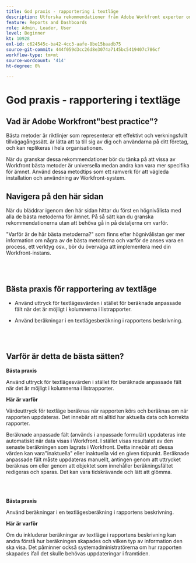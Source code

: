 ```yaml
---
title: God praxis - rapportering i textläge
description: Utforska rekommendationer från Adobe Workfront experter om hur man ställer in, hanterar och använder Workfront textlägesrapportering.
feature: Reports and Dashboards
role: Admin, Leader, User
level: Beginner
kt: 10928
exl-id: c624545c-ba42-4cc3-aafe-8be15baadb75
source-git-commit: 444f059d3cc26d8e3074a7145bc5419407c786cf
workflow-type: tm+mt
source-wordcount: '414'
ht-degree: 0%

---
```


# God praxis - rapportering i textläge

## Vad är Adobe Workfront&quot;best practice&quot;?

Bästa metoder är riktlinjer som representerar ett effektivt och verkningsfullt tillvägagångssätt. är lätta att ta till sig av dig och användarna på ditt företag, och kan replikeras i hela organisationen.

När du granskar dessa rekommendationer bör du tänka på att vissa av Workfront bästa metoder är universella medan andra kan vara mer specifika för ämnet. Använd dessa metodtips som ett ramverk för att vägleda installation och användning av Workfront-system.

## Navigera på den här sidan

När du bläddrar igenom den här sidan hittar du först en högnivålista med alla de bästa metoderna för ämnet. På så sätt kan du granska rekommendationerna utan att behöva gå in på detaljerna om varför.

&quot;Varför är de här bästa metoderna?&quot; som finns efter högnivålistan ger mer information om några av de bästa metoderna och varför de anses vara en process, ett verktyg osv., bör du överväga att implementera med din Workfront-instans.

</br>
</br>

## Bästa praxis för rapportering av textläge

* Använd uttryck för textlägesvärden i stället för beräknade anpassade fält när det är möjligt i kolumnerna i listrapporter.

* Använd beräkningar i en textlägesberäkning i rapportens beskrivning.

</br>
</br>

## Varför är detta de bästa sätten?

**Bästa praxis**

Använd uttryck för textlägesvärden i stället för beräknade anpassade fält när det är möjligt i kolumnerna i listrapporter.



**Här är varför**

Värdeuttryck för textläge beräknas när rapporten körs och beräknas om när rapporten uppdateras. Det innebär att ni alltid har aktuella data och korrekta rapporter.



Beräknade anpassade fält (används i anpassade formulär) uppdateras inte automatiskt när data visas i Workfront. I stället visas resultatet av den senaste beräkningen som lagrats i Workfront. Detta innebär att dessa värden kan vara&quot;inaktuella&quot; eller inaktuella vid en given tidpunkt. Beräknade anpassade fält måste uppdateras manuellt, antingen genom att uttrycket beräknas om eller genom att objektet som innehåller beräkningsfältet redigeras och sparas. Det kan vara tidskrävande och lätt att glömma.


</br>
</br>

**Bästa praxis**

Använd beräkningar i en textlägesberäkning i rapportens beskrivning.



**Här är varför**

Om du inkluderar beräkningar av textläge i rapportens beskrivning kan andra förstå hur beräkningen skapades och vilken typ av information den ska visa. Det påminner också systemadministratörerna om hur rapporten skapades ifall det skulle behövas uppdateringar i framtiden.

